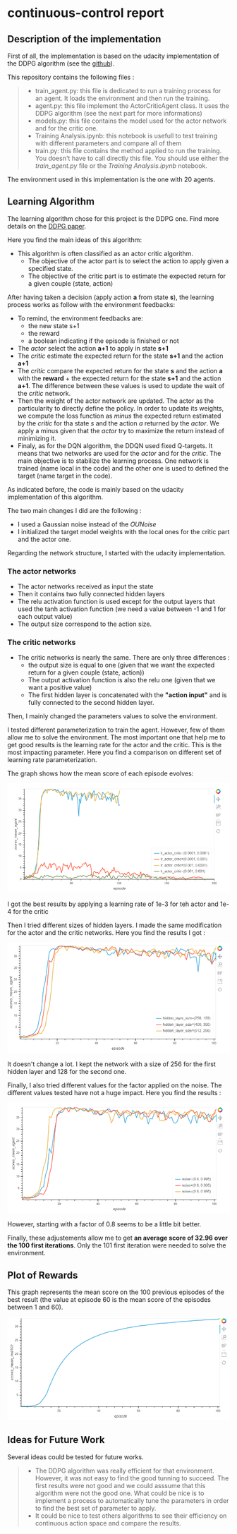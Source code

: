 # continuous-control report  

## Description of the implementation

First of all, the implementation is based on the udacity implementation of the DDPG algorithm (see the [github](https://github.com/udacity/deep-reinforcement-learning/tree/master/ddpg-pendulum)).

This repository contains the following files :
> - train_agent.py: this file is dedicated to run a training process for an agent. It loads the environment and then run the training.
> - agent.py: this file implement the ActorCriticAgent class. It uses the DDPG algorithm (see the next part for more informations)
> - models.py: this file contains the model used for the actor network and for the critic one.
> - Training Analysis.ipynb: this notebook is usefull to test training with different parameters and compare all of them
> - train.py: this file contains the method applied to run the training. You doesn't have to call directly this file. You should use either the *train_agent.py* file or the *Training Analysis.ipynb* notebook.

The environment used in this implementation is the one with 20 agents.

## Learning Algorithm

The learning algorithm chose for this project is the DDPG one. Find more details on the [DDPG paper](https://arxiv.org/abs/1509.02971).

Here you find the main ideas of this algorithm:
- This algorithm is often classified as an actor critic algorithm. 
	- The objective of the actor part is to select the action to apply given a specified state.
	- The objective of the critic part is to estimate the expected return for a given couple (state, action)

After having taken a decision (apply action **a** from state **s**), the learning process works as follow with the environment feedbacks:
- To remind, the environment feedbacks are:
	- the new state s+1
	- the reward
	- a boolean indicating if the episode is finished or not
- The *actor* select the action **a+1** to apply in state **s+1**
- The *critic* estimate the expected return for the state **s+1** and the action **a+1**
- The *critic* compare the expected return for the state **s** and the action **a** with the **reward** + the expected return for the state **s+1** and the action **a+1**. The difference between these values is used to update the wait of the *critic* network.
- Then the weight of the actor network are updated. The actor as the particularity to directly define the policy. In order to update its weights, we compute the loss function as *minus* the expected return estimated by the *critic* for tha state *s* and the action *a* returned by the *actor*. We apply a minus given that the *actor* try to maximize the return instead of minimizing it.
- Finaly, as for the DQN algorithm, the DDQN used fixed Q-targets. It means that two networks are used for the *actor* and for the *critic*. The main objective is to stabilize the learning process. One network is trained (name local in the code) and the other one is used to defined the target (name target in the code).

As indicated before, the code is mainly based on the udacity implementation of this algorithm.

The two main changes I did are the following :
- I used a Gaussian noise instead of the *OUNoise*
- I initialized the target model weights with the local ones for the critic part and the actor one.

Regarding the network structure, I started with the udacity implementation.

### The actor networks
- The actor networks received as input the state
- Then it contains two fully connected hidden layers
- The relu activation function is used except for the output layers that used the tanh activation function (we need a value between -1 and 1 for each output value)
- The output size correspond to the action size.

### The critic networks
- The critic networks is nearly the same. There are only three differences :
	- the output size is equal to one (given that we want the expected return for a given couple (state, action))
	- The output activation function is also the relu one (given that we want a positive value)
	- The first hidden layer is concatenated with the **"action input"** and is fully connected to the second hidden layer.

Then, I mainly changed the parameters values to solve the environment.

I tested different parameterization to train the agent. However, few of them allow me to solve the environment. The most important one that help me to get good results is the learning rate for the actor and the critic. This is the most impacting parameter. Here you find a comparison on different set of learning rate parameterization.

The graph shows how the mean score of each episode evolves:

![ActorCritic](ActorCritic.PNG)

I got the best results by applying a learning rate of 1e-3 for teh actor and 1e-4 for the critic

Then I tried different sizes of hidden layers. I made the same modification for the actor and the critic networks. Here you find the results I got :

![Hidden Layer](hiddenLayers.png)

It doesn't change a lot. I kept the network with a size of 256 for the first hidden layer and 128 for the second one.

Finally, I also tried different values for the factor applied on the noise. The different values tested have not a huge impact. Here you find the results :

![Noise](noise.png)

However, starting with a factor of 0.8 seems to be a little bit better. 

Finally, these adjustements allow me to get **an average score of 32.96 over the 100 first iterations**. Only the 101 first iteration were needed to solve the environment. 

## Plot of Rewards
This graph represents the mean score on the 100 previous episodes of the best result (the value at episode 60 is the mean score of the episodes between 1 and 60). 

![PlotRewards](PlotAverageScores.PNG)

## Ideas for Future Work
Several ideas could be tested for future works.
> - The DDPG algorithm was really efficient for that environment. However, it was not easy to find the good tunning to succeed. The first results were not good and we could asssume that this algorithm were not the good one. What could be nice is to implement a process to automatically tune the parameters in order to find the best set of parameter to apply.
> - It could be nice to test others algorithms to see their efficiency on continuous action space and compare the results.